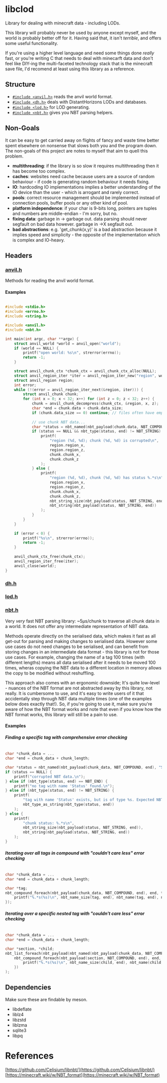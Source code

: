 # libclod

Library for dealing with minecraft data - including LODs.

This library will probably never be used by anyone except myself,
and the world is probably better off for it.
Having said that, it isn't *terrible*, and offers some useful functionality.

If you're using a higher level language and need some things done *really* fast,
or you're writing C that needs to deal with minecarft data and don't feel like DIY-ing
the multi-faceted technology stack that is the minecraft save file,
I'd recomend at least using this library as a reference.

## Structure

- [`#include <anvil.h>`](./include/anvil.h) reads the anvil world format.
- [`#include <dh.h>`](./include/dh.h) deals with DistantHorizons LODs and databases.
- [`#include <lod.h>`](./include/lod.h) for LOD generating.
- [`#include <nbt.h>`](./include/nbt.h) gives you NBT parsing helpers.

## Non-Goals

It can be easy to get carried away on flights of fancy and waste time better spent elsewhere on nonsense
that slows both you and the program down. The non-goals of this project are notes to myself that aim to quell this problem.

- **multithreading**: if the library is so slow it requires multithreading then it has become too complex.
- **caches**: websites need cache because users are a source of random behaviour - if code is generating random behaviour it needs fixing.
- **IO**: hardcoding IO implementations implies a better understanding of the IO device than the user - which is arrogant and rarely correct.
- **pools**: correct resource management should be implemented instead of connection pools, buffer pools or any other kind of pool.
- **platform independence**: if your char is 9-bits long, pointers are tuples and numbers are middle-endian - I'm sorry, but no.
- **fixing data**: garbage in -> garbage out. data parsing should never segfault on bad data however. garbage in ->X segfault out.
- **bad abstractions**: e.g. 'get_chunk(x,y)' is a bad abstraction because it implies speed and simplicity - the opposite of the implementation which is complex and IO-heavy.

## Headers

### [anvil.h](./include/anvil.h)

Methods for reading the anvil world format.

#### Examples

```C

#include <stdio.h>
#include <errno.h>
#include <string.h>

#include <anvil.h>
#include <nbt.h>

int main(int argc, char **argv) {
    struct anvil_world *world = anvil_open("world");
    if (world == NULL) {
        printf("open world: %s\n", strerror(errno));
        return -1;
    }

    struct anvil_chunk_ctx *chunk_ctx = anvil_chunk_ctx_alloc(NULL);
    struct anvil_region_iter *iter = anvil_region_iter_new("region", world); // e.g. region, DIM1, DIM-1.
    struct anvil_region region;
    int error;
    while (!(error = anvil_region_iter_next(&region, iter))) {
        struct anvil_chunk chunk;
        for (int x = 0; x < 32; x++) for (int z = 0; z < 32; z++) {
            chunk = anvil_chunk_decompress(chunk_ctx, &region, x, z);
            char *end = chunk.data + chunk.data_size;
            if (chunk.data_size == 0) continue; // files often have empty chunks.
    
            // use chunk NBT data...
            char *status = nbt_named(nbt_payload(chunk.data, NBT_COMPOUND, end), "Status", end);
            if (status == NULL && nbt_type(status, end) != NBT_STRING) {
                printf(
                    "region (%d, %d); chunk (%d, %d) is corrupted\n", 
                    region.region_x,
                    region.region_z,
                    chunk.chunk_x,
                    chunk.chunk_z
                );
            } else {
                printf(
                    "region (%d, %d), chunk (%d, %d) has status %.*s\n", 
                    region.region_x,
                    region.region_z,
                    chunk.chunk_x,
                    chunk.chunk_z,
                    nbt_string_size(nbt_payload(status, NBT_STRING, end)),
                    nbt_string(nbt_payload(status, NBT_STRING, end))
                );
            }
        }
    }
    
    if (error < 0) {
        printf("%s\n", strerror(errno));
        return -1;
    }
    
    anvil_chunk_ctx_free(chunk_ctx);
    anvil_region_iter_free(iter);
    anvil_close(world);
}

```

### [dh.h](./include/dh.h)

### [lod.h](./include/lod.h)

### [nbt.h](./include/nbt.h)

Very *very* fast NBT parsing library: ~5µs/chunk to traverse all chunk data in a world.
It does not offer any intermediate representation of NBT data.

Methods operate directly on the serialised data, which makes it fast as all get-out for parsing and making changes to serialised data.
However some use cases do not need changes to be serialised,
and can benefit from storing changes in an intermediate data format - this library is not for those use cases.
For example, changing the name of a tag 100 times (with different lengths) means all data serialised after it needs to be moved 100 times,
wheras copying the NBT data to a different location in memory allows the copy to be modified without reshuffling.

This approach also comes with an ergonomic downside;
It's quite low-level - nuances of the NBT format are not abstracted away by this library, not really.
It is cumbersome to use, and it's easy to write users of it that accidentally step through NBT data multiple times
(one of the examples below does exactly that!).
So, if you're going to use it, make sure you're aware of how the NBT format works and
note that even if you know how the NBT format works, this library will still be a pain to use.

#### Examples

##### Finding a specific tag with comprehensive error checking

```C

char *chunk_data = ...
char *end = chunk_data + chunk_length;

char *status = nbt_named(nbt_payload(chunk_data, NBT_COMPOUND, end), "Status", end)
if (status == NULL) {
    printf("corrupted NBT data.\n");
} else if (nbt_type(status, end) == NBT_END) {
    printf("no tag with name 'Status' found.\n");
} else if (nbt_type(status, end) != NBT_STRING) {
    printf(
        "tag with name 'Status' exists, but is of type %s. Expected NBT_STRING\n", 
        nbt_type_as_string(nbt_type(status, end))
    );
} else {
    printf(
        "chunk status: %.*s\n", 
        nbt_string_size(nbt_payload(status, NBT_STRING, end)),
        nbt_string(nbt_payload(status, NBT_STRING, end))
    );
}

```

##### Iterating over all tags in compound with "couldn't care less" error checking

```C

char *chunk_data = ...
char *end = chunk_data + chunk_length;

char *tag;
nbt_compound_foreach(nbt_payload(chunk_data, NBT_COMPOUND, end), end, tag, {
    printf("%.*s(%s)\n", nbt_name_size(tag, end), nbt_name(tag, end), nbt_type_as_string(nbt_type(tag, end)));
});

```

##### Iterating over a specific nested tag with "couldn't care less" error checking

```C

char *chunk_data = ...
char *end = chunk_data + chunk_length;

char *section, *child;
nbt_list_foreach(nbt_payload(nbt_named(nbt_payload(chunk_data, NBT_COMPOUND, end), "sections", end), NBT_LIST), end, section, 
    nbt_compound_foreach(nbt_payload(section, NBT_COMPOUND, end), end, child, {
        printf("%.*s(%s)\n", nbt_name_size(child, end), nbt_name(child, end), nbt_type_as_string(nbt_type(child, end)));
    })
);

```

## Dependencies

Make sure these are findable by meson.

- libdeflate
- liblz4
- libzstd
- liblzma
- sqlite3
- libpq

# References

[https://github.com/Celisium/libnbt/](https://github.com/Celisium/libnbt/)
[https://minecraft.wiki/w/NBT_format](https://minecraft.wiki/w/NBT_format)
